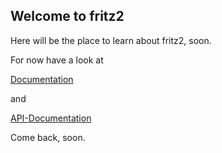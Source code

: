 ## Welcome to fritz2

Here will be the place to learn about fritz2, soon.

For now have a look at

[Documentation](https://github.com/jwstegemann/fritz2/wiki/Welcome)

and

[API-Documentation](./dokka/fritz2/index.md)

Come back, soon.
